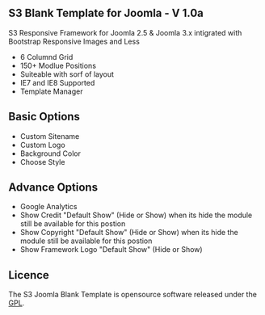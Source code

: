 ## S3 Blank Template for Joomla - V 1.0a

S3 Responsive Framework for Joomla 2.5 & Joomla 3.x intigrated with Bootstrap Responsive Images and Less
 - 6 Columnd Grid
 - 150+ Modlue Positions
 - Suiteable with sorf of layout
 - IE7 and IE8 Supported
 - Template Manager

## Basic Options

 - Custom Sitename
 - Custom Logo
 - Background Color
 - Choose Style

## Advance Options

 - Google Analytics
 - Show Credit "Default Show" (Hide or Show) when its hide the module still be available for this postion
 - Show Copyright "Default Show" (Hide or Show) when its hide the module still be available for this postion
 - Show Framework Logo "Default Show" (Hide or Show)

## Licence

The S3 Joomla Blank Template is opensource software released under the [GPL](http://www.gnu.org/licenses/gpl-2.0.txt).
